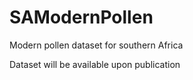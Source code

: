 # SAModernPollen
Modern pollen dataset for southern Africa

Dataset will be available upon publication
